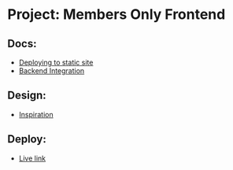 # Project: Members Only Frontend

## Docs:

- [Deploying to static site](https://vitejs.dev/guide/static-deploy.html)
- [Backend Integration](https://vitejs.dev/guide/backend-integration.html)

## Design:

- [Inspiration](https://themes.gohugo.io/themes/hugo-ficurinia/)

## Deploy:

- [Live link](https://members-only-client.onrender.com/)
